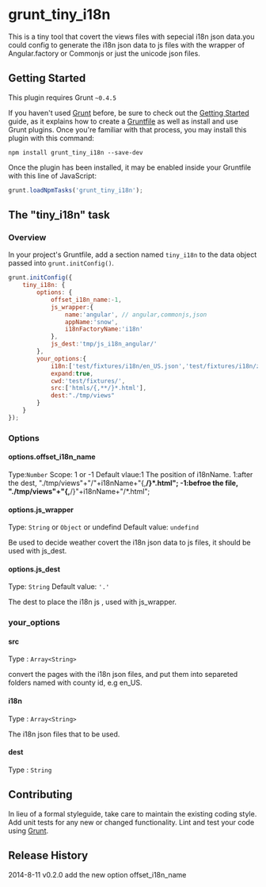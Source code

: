 # grunt_tiny_i18n

This is a tiny tool that covert the views files with sepecial i18n json data.you could config to generate the i18n json data to js files with the wrapper of Angular.factory or Commonjs or just the unicode json files.

## Getting Started
This plugin requires Grunt `~0.4.5`

If you haven't used [Grunt](http://gruntjs.com/) before, be sure to check out the [Getting Started](http://gruntjs.com/getting-started) guide, as it explains how to create a [Gruntfile](http://gruntjs.com/sample-gruntfile) as well as install and use Grunt plugins. Once you're familiar with that process, you may install this plugin with this command:

```shell
npm install grunt_tiny_i18n --save-dev
```

Once the plugin has been installed, it may be enabled inside your Gruntfile with this line of JavaScript:

```js
grunt.loadNpmTasks('grunt_tiny_i18n');
```

## The "tiny_i18n" task

### Overview
In your project's Gruntfile, add a section named `tiny_i18n` to the data object passed into `grunt.initConfig()`.

```js
grunt.initConfig({
    tiny_i18n: {
        options: {
            offset_i18n_name:-1,
            js_wrapper:{
                name:'angular', // angular,commonjs,json
                appName:'snow',
                i18nFactoryName:'i18n'
            },
            js_dest:'tmp/js_i18n_angular/'
        },
        your_options:{
            i18n:['test/fixtures/i18n/en_US.json','test/fixtures/i18n/zh_CN.json'],
            expand:true,
            cwd:'test/fixtures/',
            src:['htmls/{,**/}*.html'],
            dest:"./tmp/views"
        }
    }
});
```

### Options

#### options.offset_i18n_name
Type:`Number`
Scope: 1 or -1
Default vlaue:1
The position of i18nName.
1:after the dest, "./tmp/views"+"/"+i18nName+"{,**/}*.html";
-1:befroe the file, "./tmp/views"+"{,**/}"+i18nName+"/*.html";

#### options.js_wrapper
Type: `String` or `Object` or undefind
Default value: `undefind`

Be used to decide weather covert the i18n json data to js files, it should be used with js_dest.

#### options.js_dest
Type: `String`
Default value: `'.'`

The dest to place the i18n js , used with js_wrapper.

### your_options

#### src
Type : `Array<String>`

convert the pages with the i18n json files, and put them into separeted folders named with county id, e.g en_US.

#### i18n
Type : `Array<String>`

The i18n json files that to be used.

#### dest
Type : `String`

## Contributing
In lieu of a formal styleguide, take care to maintain the existing coding style. Add unit tests for any new or changed functionality. Lint and test your code using [Grunt](http://gruntjs.com/).

## Release History

2014-8-11       v0.2.0      add the new option offset_i18n_name
